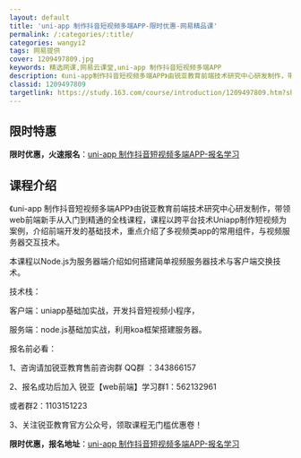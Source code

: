 ```yaml
---
layout: default
title: 'uni-app 制作抖音短视频多端APP-限时优惠-网易精品课'
permalink: /:categories/:title/
categories: wangyi2
tags: 网易提供
cover: 1209497809.jpg
keywords: 精选网课,网易云课堂,uni-app 制作抖音短视频多端APP
description: 《uni-app制作抖音短视频多端APP》由锐亚教育前端技术研究中心研发制作，带领web前端新手从入门到精通的全栈课程，
classid: 1209497809
targetlink: https://study.163.com/course/introduction/1209497809.htm?share=1&shareId=1025206652&utm_campaign=share&utm_medium=iphoneShare&utm_source=&utm_u=1025206652
---
```


## 限时特惠

**限时优惠，火速报名**：[uni-app 制作抖音短视频多端APP-报名学习](https://study.163.com/course/introduction/1209497809.htm?share=1&shareId=1025206652&utm_campaign=share&utm_medium=iphoneShare&utm_source=&utm_u=1025206652)

## 课程介绍

《uni-app 制作抖音短视频多端APP》由锐亚教育前端技术研究中心研发制作，带领web前端新手从入门到精通的全栈课程，课程以跨平台技术Uniapp制作短视频为案例，介绍前端开发的基础技术，重点介绍了多视频类app的常用组件，与视频服务器交互技术。

本课程以Node.js为服务器端介绍如何搭建简单视频服务器技术与客户端交换技术。



技术栈：

客户端：uniapp基础加实战，开发抖音短视频小程序，

服务端：node.js基础加实战，利用koa框架搭建服务器。



报名前必看：

1、咨询请加锐亚教育售前咨询群  QQ群 ：343866157

2、报名成功后加入  锐亚【web前端】学习群1：562132961

   或者群2：1103151223

3、关注锐亚教育官方公众号，领取课程无门槛优惠卷！

**限时优惠，报名地址**：[uni-app 制作抖音短视频多端APP-报名学习](https://study.163.com/course/introduction/1209497809.htm?share=1&shareId=1025206652&utm_campaign=share&utm_medium=iphoneShare&utm_source=&utm_u=1025206652)

